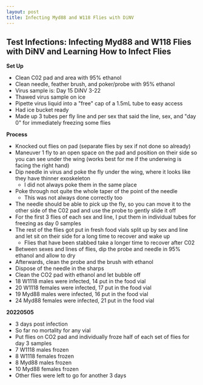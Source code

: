 ```yaml
---
layout: post
title: Infecting Myd88 and W118 Flies with DiNV
---
```


## Test Infections: Infecting Myd88 and W118 Flies with DiNV and Learning How to Infect Flies

**Set Up**
- Clean C02 pad and area with 95% ethanol
- Clean needle, feather brush, and poker/probe with 95% ethanol
- Virus sample is: Day 15 DiNV 3-22
- Thawed virus sample on ice
- Pipette virus liquid into a "free" cap of a 1.5mL tube to easy access
- Had ice bucket ready
- Made up 3 tubes per fly line and per sex that said the line, sex, and "day 0" for immediately freezing some flies

**Process**
- Knocked out flies on pad (separate flies by sex if not done so already)
- Maneuver 1 fly to an open space on the pad and position on their side so you can see under the wing  (works best for me if the underwing is facing the right hand)
- Dip needle in virus and poke the fly under the wing, where it looks like they have thinner exoskeleton
  - I did not always poke them in the same place
- Poke through not quite the whole taper of the point of the needle
  - This was not always done correctly too
- The needle should be able to pick up the fly, so you can move it to the other side of the C02 pad and use the probe to gently slide it off
- For the first 3 flies of each sex and line, I put them in individual tubes for freezing as day 0 samples
- The rest of the flies got put in fresh food vials split up by sex and line and let sit on their side for a long time to recover and wake up
  - Flies that have been stabbed take a longer time to recover after C02
- Between sexes and lines of flies, dip the probe and needle in 95% ethanol and allow to dry
- Afterwards, clean the probe and the brush with ethanol
- Dispose of the needle in the sharps
- Clean the CO2 pad with ethanol and let bubble off
- 18 W1118 males were infected, 14 put in the food vial
- 20 W1118 females were infected, 17 put in the food vial
- 19 Myd88 males were infected, 16 put in the food vial
- 24 Myd88 females were infected, 21 put in the food vial


**20220505**

- 3 days post infection
- So far no mortality for any vial
- Put flies on CO2 pad and individually froze half of each set of flies for day 3 samples
- 7 W1118 males frozen
- 8 W1118 females frozen
- 8 Myd88 males frozen
- 10 Myd88 females frozen
- Other flies were left to go for another 3 days 
